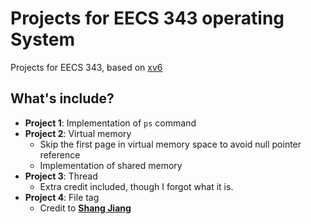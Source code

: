# Projects for EECS 343 operating System
Projects for EECS 343, based on [xv6](https://pdos.csail.mit.edu/6.828/2012/xv6.html)

## What's include?
- **Project 1**: Implementation of `ps` command
- **Project 2**: Virtual memory
    * Skip the first page in virtual memory space to avoid null pointer reference
    * Implementation of shared memory
- **Project 3**: Thread
    * Extra credit included, though I forgot what it is.
- **Project 4**: File tag
    * Credit to **[Shang Jiang](https://github.com/jessebest)**


